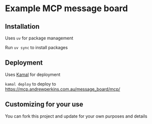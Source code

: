 # Example MCP message board


## Installation
Uses `uv` for package management

Run `uv sync` to install packages

## Deployment
Uses [Kamal](https://andrewperkins.com.au/kamal/) for deployment

`kamal deploy` to deploy to https://mcp.andrewperkins.com.au/message_board/mcp/

## Customizing for your use
You can fork this project and update for your own purposes and details